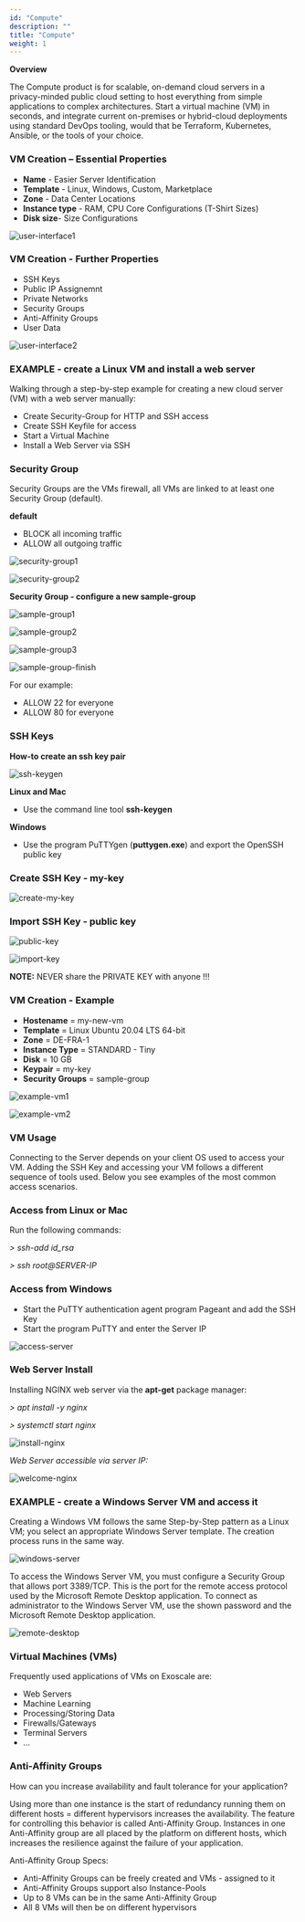 ```yaml
---
id: "Compute"
description: ""
title: "Compute"
weight: 1
---
```


**Overview**

The Compute product is for scalable, on-demand cloud servers in a privacy-minded public cloud setting to host everything from simple applications to complex architectures. Start a virtual machine (VM) in seconds, and integrate current on-premises or hybrid-cloud deployments using standard DevOps tooling, would that be Terraform, Kubernetes, Ansible, or the tools of your choice.

### **VM Creation – Essential Properties**

- **Name** - Easier Server Identification
- **Template** - Linux, Windows, Custom, Marketplace
- **Zone** - Data Center Locations
- **Instance type** - RAM, CPU Core Configurations (T-Shirt Sizes)
- **Disk size**- Size Configurations

![user-interface1](user-interface1.png)

### **VM Creation - Further Properties**

- SSH Keys
- Public IP Assignemnt
- Private Networks
- Security Groups
- Anti-Affinity Groups
- User Data

![user-interface2](user-interface2.png)


### **EXAMPLE - create a Linux VM and install a web server**

Walking through a step-by-step example for creating a new cloud server (VM) with a web server manually:

- Create Security-Group for HTTP and SSH access
- Create SSH Keyfile for access
- Start a Virtual Machine
- Install a Web Server via SSH

### **Security Group**

Security Groups are the VMs firewall, all VMs are linked to at least one Security Group (default).

**default**

- BLOCK all incoming traffic
- ALLOW all outgoing traffic

![security-group1](security-group1.png)

![security-group2](security-group2.png)

**Security Group - configure a new sample-group**

![sample-group1](sample-group1.png)

![sample-group2](sample-group2.png)

![sample-group3](sample-group3.png)

![sample-group-finish](sample-group-finish.png)

For our example:

- ALLOW 22 for everyone
- ALLOW 80 for everyone


### **SSH Keys**

**How-to create an ssh key pair**

![ssh-keygen](ssh-keygen.png)

**Linux and Mac**

- Use the command line tool **ssh-keygen**

**Windows**

- Use the program PuTTYgen (**puttygen.exe**) and export the OpenSSH public key

### **Create SSH Key - my-key**

![create-my-key](create-my-key.png)

### **Import SSH Key - public key**

![public-key](public-key.png)


![import-key](import-key.png)

**NOTE:** NEVER share the PRIVATE KEY with anyone !!!

### **VM Creation - Example**
- **Hostename** = my-new-vm
- **Template** = Linux Ubuntu 20.04 LTS 64-bit
- **Zone** = DE-FRA-1
- **Instance Type** = STANDARD - Tiny
- **Disk** = 10 GB
- **Keypair** = my-key
- **Security Groups** = sample-group


![example-vm1](example-vm1.png)


![example-vm2](example-vm2.png)

### **VM Usage**

Connecting to the Server depends on your client OS used to access your VM. Adding the SSH Key and accessing your VM follows a different sequence of tools used. Below you see examples of the most common access scenarios.

### **Access from Linux or Mac**

Run the following commands:

*> ssh-add id_rsa*

*> ssh root@SERVER-IP*

### **Access from Windows**

- Start the PuTTY authentication agent program Pageant and add the SSH Key
- Start the program PuTTY and enter the Server IP

![access-server](access-server.png)

### **Web Server Install**
Installing NGINX web server via the **apt-get** package manager:

*> apt install -y nginx*

*> systemctl start nginx*

![install-nginx](install-nginx.png)

*Web Server accessible via server IP:*

![welcome-nginx](welcome-nginx.png)

### **EXAMPLE - create a Windows Server VM and access it**

Creating a Windows VM follows the same Step-by-Step pattern as a Linux VM; you select an appropriate Windows Server template. The creation process runs in the same way.

![windows-server](windows-server.png)

To access the Windows Server VM, you must configure a Security Group that allows port 3389/TCP. This is the port for the remote access protocol used by the Microsoft Remote Desktop application. To connect as administrator to the Windows Server VM, use the shown password and the Microsoft Remote Desktop application.

![remote-desktop](remote-desktop.png)


### **Virtual Machines (VMs)**

Frequently used applications of VMs on Exoscale are:

- Web Servers
- Machine Learning
- Processing/Storing Data
- Firewalls/Gateways
- Terminal Servers
- ...

### **Anti-Affinity Groups**

How can you increase availability and fault tolerance for your application?

Using more than one instance is the start of redundancy running them on different hosts = different hypervisors increases the availability. The feature for controlling this behavior is called Anti-Affinity Group. Instances in one Anti-Affinity group are all placed by the platform on different hosts, which increases the resilience against the failure of your application.

Anti-Affinity Group Specs:

- Anti-Affinity Groups can be freely created and VMs - assigned to it
- Anti-Affinity Groups support also Instance-Pools
- Up to 8 VMs can be in the same Anti-Affinity Group
- All 8 VMs will then be on different hypervisors
